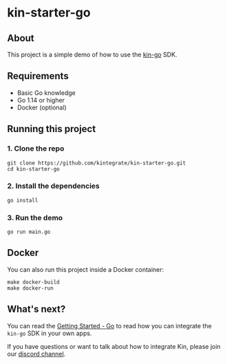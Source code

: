 # kin-starter-go

## About

This project is a simple demo of how to use the [kin-go](https://github.com/kinecosystem/kin-go) SDK.

## Requirements

- Basic Go knowledge
- Go 1.14 or higher
- Docker (optional)

## Running this project

### 1. Clone the repo

```shell
git clone https://github.com/kintegrate/kin-starter-go.git
cd kin-starter-go
```

### 2. Install the dependencies

```shell
go install
```

### 3. Run the demo

```shell
go run main.go
```

## Docker

You can also run this project inside a Docker container:

```shell
make docker-build
make docker-run
```

## What's next?

You can read the [Getting Started - Go](https://kintegrate.dev/tutorials/getting-started-go-sdk) to read how you can integrate the `kin-go` SDK in your own apps.

If you have questions or want to talk about how to integrate Kin, please join our [discord channel](https://discord.gg/kdRyUNmHDn).
